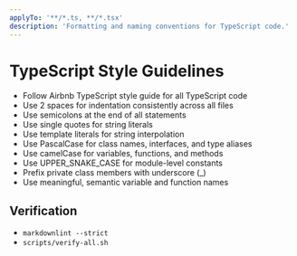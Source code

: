 ```yaml
---
applyTo: '**/*.ts, **/*.tsx'
description: 'Formatting and naming conventions for TypeScript code.'
---
```


# TypeScript Style Guidelines

- Follow Airbnb TypeScript style guide for all TypeScript code
- Use 2 spaces for indentation consistently across all files
- Use semicolons at the end of all statements
- Use single quotes for string literals
- Use template literals for string interpolation
- Use PascalCase for class names, interfaces, and type aliases
- Use camelCase for variables, functions, and methods
- Use UPPER_SNAKE_CASE for module-level constants
- Prefix private class members with underscore (\_)
- Use meaningful, semantic variable and function names

## Verification

- `markdownlint --strict`
- `scripts/verify-all.sh`
